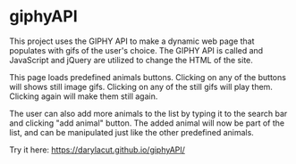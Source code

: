 # giphyAPI

This project uses the GIPHY API to make a dynamic web page that populates with gifs of the user's choice. The GIPHY API is called and JavaScript and jQuery are utilized to change the HTML of the site.

This page loads predefined animals buttons. Clicking on any of the buttons will shows still image gifs. Clicking on any of the still gifs will play them. Clicking again will make them still again.

The user can also add more animals to the list by typing it to the search bar and clicking "add animal" button. The added animal will now be part of the list, and can be manipulated just like the other predefined animals.

Try it here: https://darylacut.github.io/giphyAPI/
